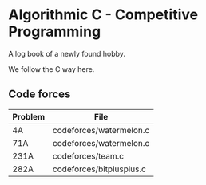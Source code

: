 # Algorithmic C - Competitive Programming

A log book of a newly found hobby.

We follow the C way here.

## Code forces

Problem | File
------- | ----
4A      | codeforces/watermelon.c
71A     | codeforces/watermelon.c
231A    | codeforces/team.c
282A    | codeforces/bitplusplus.c
